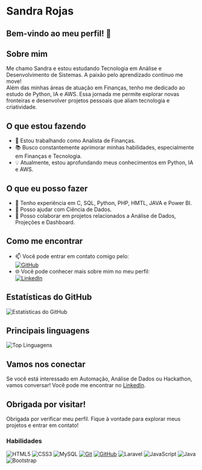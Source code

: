 # Sandra Rojas

## Bem-vindo ao meu perfil! 👋

## Sobre mim
Me chamo Sandra e estou estudando Tecnologia em Análise e Desenvolvimento de Sistemas.
A paixão pelo aprendizado contínuo me move!  
Além das minhas áreas de atuação em Finanças, tenho me dedicado ao estudo de Python, IA e AWS. 
Essa jornada me permite explorar novas fronteiras e desenvolver projetos pessoais que aliam tecnologia e criatividade.

## O que estou fazendo
- 💼 Estou trabalhando como Analista de Finanças.
- 📚 Busco constantemente aprimorar minhas habilidades, especialmente em Finanças e Tecnologia.
- 💡 Atualmente, estou aprofundando meus conhecimentos em Python, IA e AWS.

## O que eu posso fazer
- 🤖 Tenho experiência em C, SQL, Python, PHP, HMTL, JAVA e Power BI.
- 💬 Posso ajudar com Ciência de Dados.
- 📝 Posso colaborar em projetos relacionados a Análise de Dados, Projeções e Dashboard.

## Como me encontrar
- 📫 Você pode entrar em contato comigo pelo:  
  [![GitHub](https://img.shields.io/badge/github-%23121011.svg?style=for-the-badge&logo=github&logoColor=white)](https://github.com/SandraRojasZ)
- 🌐 Você pode conhecer mais sobre mim no meu perfil:            
   [![LinkedIn](https://img.shields.io/badge/linkedin-%230077B5.svg?style=for-the-badge&logo=linkedin&logoColor=white)](https://www.linkedin.com/in/sandra-zegarrundo)

## Estatísticas do GitHub
![Estatísticas do GitHub](https://github-readme-stats.vercel.app/api?username=SandraRojasZ&theme=transparent&bg_color=000&border_color=30A3DC&show_icons=true&icon_color=30A3DC&title_color=E94D5F&text_color=FFF)

## Principais linguagens
![Top Linguagens](https://github-readme-stats.vercel.app/api/top-langs/?username=SandraRojasZ&layout=compact&bg_color=000&border_color=30A3DC&title_color=E94D5F&text_color=FFF)

## Vamos nos conectar
Se você está interessado em Automação, Análise de Dados ou Hackathon, vamos conversar! Você pode me encontrar no 
[LinkedIn](https://www.linkedin.com/in/sandra-zegarrundo).

## Obrigada por visitar!
Obrigada por verificar meu perfil. Fique à vontade para explorar meus projetos e entrar em contato!

### Habilidades

![HTML5](https://img.shields.io/badge/HTML-000?style=for-the-badge&logo=html5&logoColor=30A3DC)
![CSS3](https://img.shields.io/badge/CSS3-000?style=for-the-badge&logo=css3&logoColor=E94D5F)
![MySQL](https://img.shields.io/badge/MySQL-00000F?style=for-the-badge&logo=mysql&logoColor=white)
[![Git](https://img.shields.io/badge/Git-000?style=for-the-badge&logo=git&logoColor=E94D5F)]()
[![GitHub](https://img.shields.io/badge/GitHub-000?style=for-the-badge&logo=github&logoColor=30A3DC)]()
![Laravel](https://img.shields.io/badge/laravel-%23FF2D20.svg?style=for-the-badge&logo=laravel&logoColor=white)
![JavaScript](https://img.shields.io/badge/JavaScript-F7DF1E?style=for-the-badge&logo=javascript&logoColor=black)
![Java](https://img.shields.io/badge/java-%23ED8B00.svg?style=for-the-badge&logo=openjdk&logoColor=white)
![Bootstrap](https://img.shields.io/badge/-boostrap-0D1117?style=for-the-badge&logo=bootstrap&labelColor=0D1117)
